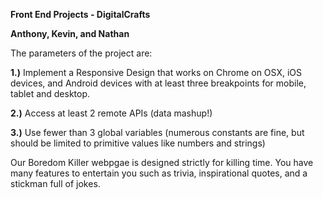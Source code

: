 **Front End Projects - DigitalCrafts**
 
 **Anthony, Kevin, and Nathan**



The parameters of the project are:

**1.)** Implement a Responsive Design that works on Chrome on OSX, iOS devices, and Android devices with at least three breakpoints for mobile, tablet and desktop.

**2.)** Access at least 2 remote APIs (data mashup!)

**3.)** Use fewer than 3 global variables (numerous constants are fine, but should be limited to primitive values like numbers and strings)

Our Boredom Killer webpgae is designed strictly for killing time. 
You have many features to entertain you such as trivia, inspirational quotes, and a stickman full of jokes. 
